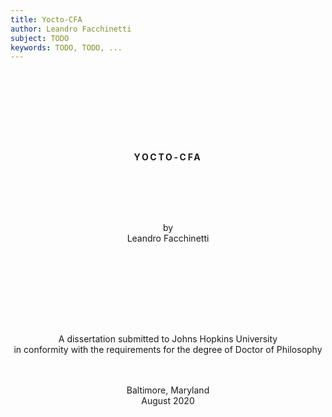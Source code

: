 ```yaml
---
title: Yocto-CFA
author: Leandro Facchinetti
subject: TODO
keywords: TODO, TODO, ...
---
```


<header>
<div id="title">
<p style="margin-top: 1.5in; text-transform: uppercase; font-weight: bold; letter-spacing: 2pt;">Yocto-CFA</p>
<p style="margin-top: 1in;">by<br>Leandro Facchinetti</p>
<p style="margin-top: 1.5in;">A dissertation submitted to Johns Hopkins University<br>in conformity with the requirements for the degree of Doctor of Philosophy</p>
<p style="margin-top: .5in;">Baltimore, Maryland<br>August 2020</p>
</div>
</header>

<main>
</main>

<footer>
</footer>
